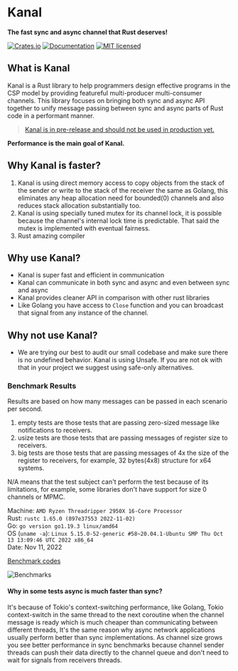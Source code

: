 # Kanal
**The fast sync and async channel that Rust deserves!**

[![Crates.io][crates-badge]][crates-url]
[![Documentation][doc-badge]][doc-url]
[![MIT licensed][mit-badge]][mit-url]

[crates-badge]: https://img.shields.io/crates/v/kanal.svg
[crates-url]: https://crates.io/crates/kanal
[mit-badge]: https://img.shields.io/badge/license-MIT-blue.svg
[mit-url]: https://github.com/fereidani/kanal/blob/master/LICENSE
[doc-badge]: https://docs.rs/kanal/badge.svg
[doc-url]: https://docs.rs/kanal

## What is Kanal
Kanal is a Rust library to help programmers design effective programs in the CSP model by providing featureful multi-producer multi-consumer channels.
This library focuses on bringing both sync and async API together to unify message passing between sync and async parts of Rust code in a performant manner.

> [Kanal is in pre-release and should not be used in production yet.](https://crates.io/crates/kanal)

**Performance is the main goal of Kanal.**

## Why Kanal is faster?
1. Kanal is using direct memory access to copy objects from the stack of the sender or write to the stack of the receiver the same as Golang, this eliminates any heap allocation need for bounded(0) channels and also reduces stack allocation substantially too.
2. Kanal is using specially tuned mutex for its channel lock, it is possible because the channel's internal lock time is predictable. That said the mutex is implemented with eventual fairness.
3. Rust amazing compiler

## Why use Kanal?

* Kanal is super fast and efficient in communication
* Kanal can communicate in both sync and async and even between sync and async
* Kanal provides cleaner API in comparison with other rust libraries
* Like Golang you have access to `Close` function and you can broadcast that signal from any instance of the channel.

## Why not use Kanal?

* We are trying our best to audit our small codebase and make sure there is no undefined behavior. Kanal is using Unsafe. If you are not ok with that in your project we suggest using safe-only alternatives.


### Benchmark Results
Results are based on how many messages can be passed in each scenario per second.

1. empty tests are those tests that are passing zero-sized message like notifications to receivers.
1. usize tests are those tests that are passing messages of register size to receivers.
1. big tests are those tests that are passing messages of 4x the size of the register to receivers, for example, 32 bytes(4x8) structure for x64 systems.

N/A means that the test subject can't perform the test because of its limitations, for example, some libraries don't have support for size 0 channels or MPMC.

Machine: `AMD Ryzen Threadripper 2950X 16-Core Processor`<br />
Rust: `rustc 1.65.0 (897e37553 2022-11-02)`<br />
Go: `go version go1.19.3 linux/amd64`<br />
OS (`uname -a`): `Linux 5.15.0-52-generic #58~20.04.1-Ubuntu SMP Thu Oct 13 13:09:46 UTC 2022 x86_64`<br />
Date: Nov 11, 2022

[Benchmark codes](https://github.com/fereidani/rust-channel-benchmarks)

![Benchmarks](https://i.imgur.com/QK1UOyW.png)

#### Why in some tests async is much faster than sync?
It's because of Tokio's context-switching performance, like Golang, Tokio context-switch in the same thread to the next coroutine when the channel message is ready which is much cheaper than communicating between different threads, It's the same reason why async network applications usually perform better than sync implementations.
As channel size grows you see better performance in sync benchmarks because channel sender threads can push their data directly to the channel queue and don't need to wait for signals from receivers threads.